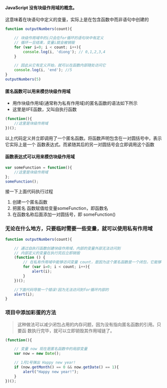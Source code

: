 #### JavaScript 没有块级作用域的概念。
这意味着在块语句中定义的变量，实际上是在包含函数中而非语句中创建的

```javascript
function outputNumbers(count){

    // 块级作用域中的i只会在for循环的语句块中有定义
    // 循环一旦结束，变量i就会被销毁
    for (var i=0; i < count; i++){
        console.log(i, 'diong'); // 0,1,2,3,4
    }

    // 因此从它有定义开始，就可以在函数内部随处访问它
    console.log(i, 'end'); //5
}
outputNumbers(5)
```

#### 匿名函数可以用来模仿块级作用域
- 用作块级作用域(通常称为私有作用域)的匿名函数的语法如下所示
- 这里是IIFE函数，又叫自执行函数
```javascript
(function(){
    //这里是块级作用域
})();
```
以上代码定义并立即调用了一个匿名函数。将函数声明包含在一对圆括号中，表示它实际上是一个 函数表达式。而紧随其后的另一对圆括号会立即调用这个函数

#### 函数表达式可以用来模仿块级作用域
```javascript
var someFunction = function(){
    //这里是块级作用域
};
someFunction();
```
接一下上面代码执行过程
1. 创建一个匿名函数
2. 把匿名 函数赋值给变量someFunction，即函数名
3. 在函数名称后面添加一对圆括号，即 someFunction()

### 无论在什么地方，只要临时需要一些变量，就可以使用私有作用域
```javascript
function outputNumbers(count){

    // 通过自执行函数创建块级作用域，内部的变量外部无法访问到
    // 内部定义的变量在执行完后立即销毁
    (function () {
        // 在私有作用域中能够访问变量 count，是因为这个匿名函数是一个闭包，它能够访问包含作用域中的 所有变量
        for (var i=0; i < count; i++){
            alert(i);
        }
    })();

    //下面代码导致一个错误!因为无法访问到for循环内部的
    alert(i);
}
```

### 项目中添加彩蛋的方法
> 这种做法可以减少闭包占用的内存问题，因为没有指向匿名函数的引用。只要函 数执行完毕，就可以立即销毁其作用域链了。
```javascript
(function(){

    // 变量 now 现在是匿名函数中的局部变量
    var now = new Date();

    // 1月1号弹出 Happy new year!
    if (now.getMonth() == 0 && now.getDate() == 1){
        alert("Happy new year!");
    }
})();

```
